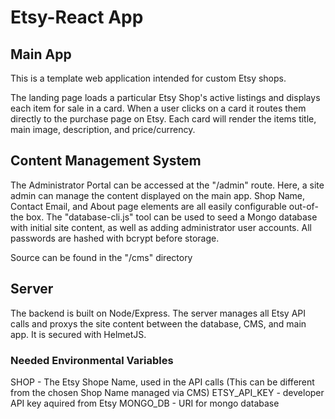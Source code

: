 # Etsy-React App
## Main App
This is a template web application intended for custom Etsy shops.

The landing page loads a particular Etsy Shop's active listings and displays each item for sale in a card. When a user clicks on a card it routes them directly to the purchase page on Etsy.
Each card will render the items title, main image, description, and price/currency.

## Content Management System
The Administrator Portal can be accessed at the "/admin" route. Here, a site admin can manage the content displayed on the main app. Shop Name, Contact Email, and About page elements are all easily configurable out-of-the box. The "database-cli.js" tool can be used to seed a Mongo database with initial site content, as well as adding administrator user accounts. All passwords are hashed with bcrypt before storage.

Source can be found in the "/cms" directory

## Server
The backend is built on Node/Express. The server manages all Etsy API calls and proxys the site content between the database, CMS, and main app. It is secured with HelmetJS.

### Needed Environmental Variables
SHOP - The Etsy Shope Name, used in the API calls (This can be different from the chosen Shop Name managed via CMS)
ETSY_API_KEY - developer API key aquired from Etsy
MONGO_DB - URI for mongo database
